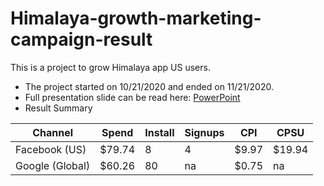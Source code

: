 # Himalaya-growth-marketing-campaign-result
This is a project to grow Himalaya app US users. 
* The project started on 10/21/2020 and ended on 11/21/2020.
* Full presentation slide can be read here: [PowerPoint](https://github.com/ByronHan333/Himalaya-growth-marketing-campaign-result/blob/main/Himalaya%20Mobile%20Growth%20FB:Google%20result.pdf)
* Result Summary

| Channel        | Spend         | Install       | Signups       | CPI           | CPSU          |
| -------------  | ------------- | ------------- | ------------- | ------------- | ------------- |
| Facebook (US)  | $79.74        | 8             | 4             | $9.97         | $19.94        |
| Google (Global)| $60.26        | 80            | na            | $0.75         | na            |
